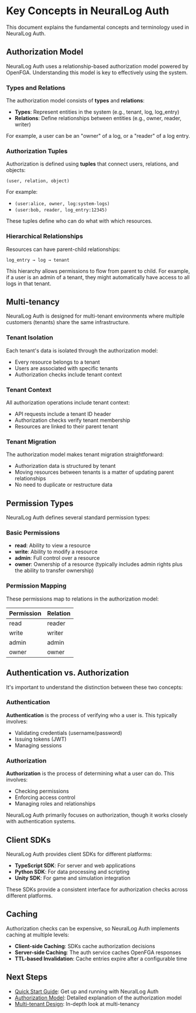 # Key Concepts in NeuralLog Auth

This document explains the fundamental concepts and terminology used in NeuralLog Auth.

## Authorization Model

NeuralLog Auth uses a relationship-based authorization model powered by OpenFGA. Understanding this model is key to effectively using the system.

### Types and Relations

The authorization model consists of **types** and **relations**:

- **Types**: Represent entities in the system (e.g., tenant, log, log_entry)
- **Relations**: Define relationships between entities (e.g., owner, reader, writer)

For example, a user can be an "owner" of a log, or a "reader" of a log entry.

### Authorization Tuples

Authorization is defined using **tuples** that connect users, relations, and objects:

```
(user, relation, object)
```

For example:
- `(user:alice, owner, log:system-logs)`
- `(user:bob, reader, log_entry:12345)`

These tuples define who can do what with which resources.

### Hierarchical Relationships

Resources can have parent-child relationships:

```
log_entry → log → tenant
```

This hierarchy allows permissions to flow from parent to child. For example, if a user is an admin of a tenant, they might automatically have access to all logs in that tenant.

## Multi-tenancy

NeuralLog Auth is designed for multi-tenant environments where multiple customers (tenants) share the same infrastructure.

### Tenant Isolation

Each tenant's data is isolated through the authorization model:

- Every resource belongs to a tenant
- Users are associated with specific tenants
- Authorization checks include tenant context

### Tenant Context

All authorization operations include tenant context:

- API requests include a tenant ID header
- Authorization checks verify tenant membership
- Resources are linked to their parent tenant

### Tenant Migration

The authorization model makes tenant migration straightforward:

- Authorization data is structured by tenant
- Moving resources between tenants is a matter of updating parent relationships
- No need to duplicate or restructure data

## Permission Types

NeuralLog Auth defines several standard permission types:

### Basic Permissions

- **read**: Ability to view a resource
- **write**: Ability to modify a resource
- **admin**: Full control over a resource
- **owner**: Ownership of a resource (typically includes admin rights plus the ability to transfer ownership)

### Permission Mapping

These permissions map to relations in the authorization model:

| Permission | Relation |
|------------|----------|
| read       | reader   |
| write      | writer   |
| admin      | admin    |
| owner      | owner    |

## Authentication vs. Authorization

It's important to understand the distinction between these two concepts:

### Authentication

**Authentication** is the process of verifying who a user is. This typically involves:

- Validating credentials (username/password)
- Issuing tokens (JWT)
- Managing sessions

### Authorization

**Authorization** is the process of determining what a user can do. This involves:

- Checking permissions
- Enforcing access control
- Managing roles and relationships

NeuralLog Auth primarily focuses on authorization, though it works closely with authentication systems.

## Client SDKs

NeuralLog Auth provides client SDKs for different platforms:

- **TypeScript SDK**: For server and web applications
- **Python SDK**: For data processing and scripting
- **Unity SDK**: For game and simulation integration

These SDKs provide a consistent interface for authorization checks across different platforms.

## Caching

Authorization checks can be expensive, so NeuralLog Auth implements caching at multiple levels:

- **Client-side Caching**: SDKs cache authorization decisions
- **Server-side Caching**: The auth service caches OpenFGA responses
- **TTL-based Invalidation**: Cache entries expire after a configurable time

## Next Steps

- [Quick Start Guide](./quick-start.md): Get up and running with NeuralLog Auth
- [Authorization Model](../architecture/authorization-model.md): Detailed explanation of the authorization model
- [Multi-tenant Design](../architecture/multi-tenant-design.md): In-depth look at multi-tenancy
